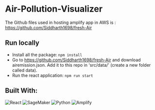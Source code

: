# Air-Pollution-Visualizer

The Github files used in hosting amplify app in AWS is : https://github.com/Siddharth1698/fresh-Air

## Run locally
- Install all the package: `npm install` <br>
- Go to https://github.com/Siddharth1698/fresh-Air and download airemission.json. Add it to this repo in 'src/data/' (create a new folder called data). 
- Run the react application: `npm run start`


## Built With:
<p>
<img alt="React" src="https://img.shields.io/badge/-React-00A1DD?style=for-the-badge&logo=react&logoColor=white" />
<img alt="SageMaker" src="https://img.shields.io/badge/-SageMaker-339933?style=for-the-badge&logo=SageMaker&logoColor=white" />
<img alt="Python" src="https://img.shields.io/badge/-Python-3776AB?style=for-the-badge&logo=python&logoColor=white" />
 <img alt="Amplify" src="https://img.shields.io/badge/-Amplify-black?style=for-the-badge&logoColor=white" />
</p>
